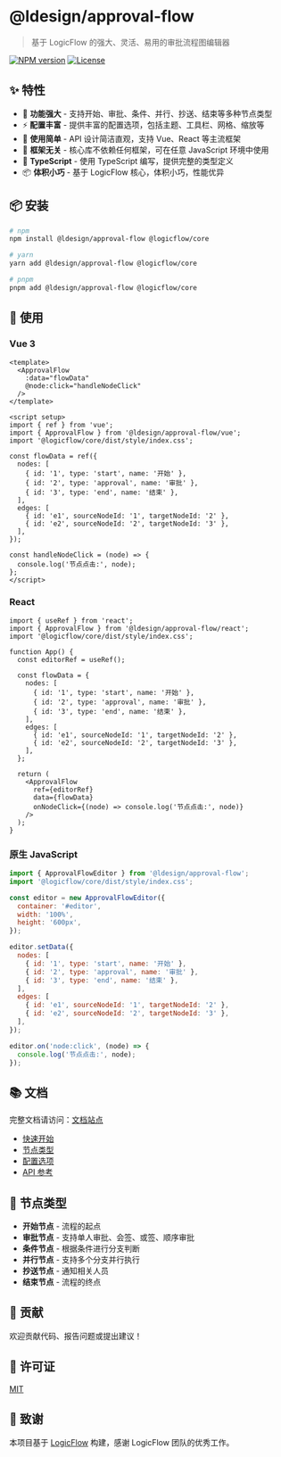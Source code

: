 # @ldesign/approval-flow

> 基于 LogicFlow 的强大、灵活、易用的审批流程图编辑器

[![NPM version](https://img.shields.io/npm/v/@ldesign/approval-flow.svg)](https://www.npmjs.com/package/@ldesign/approval-flow)
[![License](https://img.shields.io/npm/l/@ldesign/approval-flow.svg)](https://github.com/ldesign/approval-flow/blob/main/LICENSE)

## ✨ 特性

- 🎨 **功能强大** - 支持开始、审批、条件、并行、抄送、结束等多种节点类型
- ⚡ **配置丰富** - 提供丰富的配置选项，包括主题、工具栏、网格、缩放等
- 🚀 **使用简单** - API 设计简洁直观，支持 Vue、React 等主流框架
- 📱 **框架无关** - 核心库不依赖任何框架，可在任意 JavaScript 环境中使用
- 🔧 **TypeScript** - 使用 TypeScript 编写，提供完整的类型定义
- 📦 **体积小巧** - 基于 LogicFlow 核心，体积小巧，性能优异

## 📦 安装

```bash
# npm
npm install @ldesign/approval-flow @logicflow/core

# yarn
yarn add @ldesign/approval-flow @logicflow/core

# pnpm
pnpm add @ldesign/approval-flow @logicflow/core
```

## 🔨 使用

### Vue 3

```vue
<template>
  <ApprovalFlow
    :data="flowData"
    @node:click="handleNodeClick"
  />
</template>

<script setup>
import { ref } from 'vue';
import { ApprovalFlow } from '@ldesign/approval-flow/vue';
import '@logicflow/core/dist/style/index.css';

const flowData = ref({
  nodes: [
    { id: '1', type: 'start', name: '开始' },
    { id: '2', type: 'approval', name: '审批' },
    { id: '3', type: 'end', name: '结束' },
  ],
  edges: [
    { id: 'e1', sourceNodeId: '1', targetNodeId: '2' },
    { id: 'e2', sourceNodeId: '2', targetNodeId: '3' },
  ],
});

const handleNodeClick = (node) => {
  console.log('节点点击:', node);
};
</script>
```

### React

```tsx
import { useRef } from 'react';
import { ApprovalFlow } from '@ldesign/approval-flow/react';
import '@logicflow/core/dist/style/index.css';

function App() {
  const editorRef = useRef();

  const flowData = {
    nodes: [
      { id: '1', type: 'start', name: '开始' },
      { id: '2', type: 'approval', name: '审批' },
      { id: '3', type: 'end', name: '结束' },
    ],
    edges: [
      { id: 'e1', sourceNodeId: '1', targetNodeId: '2' },
      { id: 'e2', sourceNodeId: '2', targetNodeId: '3' },
    ],
  };

  return (
    <ApprovalFlow
      ref={editorRef}
      data={flowData}
      onNodeClick={(node) => console.log('节点点击:', node)}
    />
  );
}
```

### 原生 JavaScript

```js
import { ApprovalFlowEditor } from '@ldesign/approval-flow';
import '@logicflow/core/dist/style/index.css';

const editor = new ApprovalFlowEditor({
  container: '#editor',
  width: '100%',
  height: '600px',
});

editor.setData({
  nodes: [
    { id: '1', type: 'start', name: '开始' },
    { id: '2', type: 'approval', name: '审批' },
    { id: '3', type: 'end', name: '结束' },
  ],
  edges: [
    { id: 'e1', sourceNodeId: '1', targetNodeId: '2' },
    { id: 'e2', sourceNodeId: '2', targetNodeId: '3' },
  ],
});

editor.on('node:click', (node) => {
  console.log('节点点击:', node);
});
```

## 📚 文档

完整文档请访问：[文档站点](https://docs.ldesign.com/approval-flow)

- [快速开始](https://docs.ldesign.com/approval-flow/guide/getting-started)
- [节点类型](https://docs.ldesign.com/approval-flow/guide/node-types)
- [配置选项](https://docs.ldesign.com/approval-flow/guide/configuration)
- [API 参考](https://docs.ldesign.com/approval-flow/api/editor)

## 🎯 节点类型

- **开始节点** - 流程的起点
- **审批节点** - 支持单人审批、会签、或签、顺序审批
- **条件节点** - 根据条件进行分支判断
- **并行节点** - 支持多个分支并行执行
- **抄送节点** - 通知相关人员
- **结束节点** - 流程的终点

## 🤝 贡献

欢迎贡献代码、报告问题或提出建议！

## 📄 许可证

[MIT](./LICENSE)

## 🙏 致谢

本项目基于 [LogicFlow](https://site.logic-flow.cn/) 构建，感谢 LogicFlow 团队的优秀工作。
